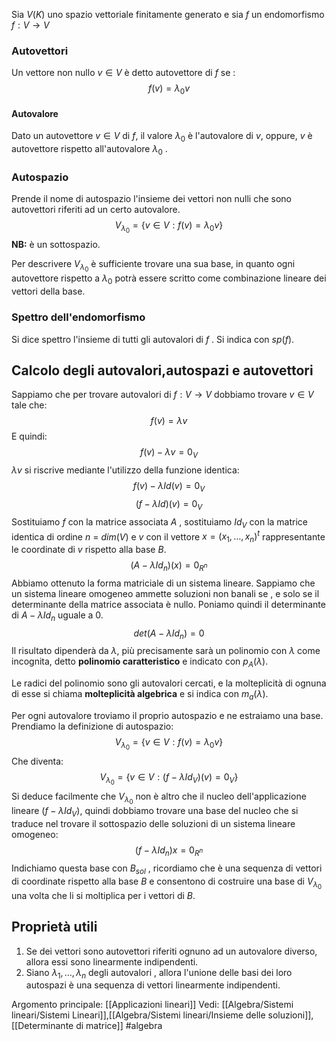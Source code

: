 Sia $V(K)$ uno spazio vettoriale finitamente generato e sia $f$ un endomorfismo $f:V\to V$

### Autovettori
Un vettore non nullo $v\in V$ è detto autovettore di $f$ se :$$f(v)=\lambda_{0} v$$
#### Autovalore
Dato un autovettore $v\in V$ di $f$, il valore $\lambda_{0}$ è l'autovalore di $v$, oppure, $v$ è autovettore rispetto all'autovalore $\lambda_{0}$ .

### Autospazio
Prende il nome di autospazio l'insieme dei vettori non nulli che sono autovettori riferiti ad un certo autovalore.$$V_{\lambda_{0}} =\{ v\in V: f(v)=\lambda_{0}v \}$$
**NB:** è un sottospazio.

Per descrivere $V_{\lambda_{0}}$ è sufficiente trovare una sua base, in quanto ogni autovettore rispetto a $\lambda_{0}$ potrà essere scritto come combinazione lineare dei vettori della base.

### Spettro dell'endomorfismo
Si dice spettro l'insieme di tutti gli autovalori di $f$ .
Si indica con $sp(f)$.


## Calcolo degli autovalori,autospazi e autovettori

Sappiamo che per trovare autovalori di $f:V\to V$ dobbiamo trovare $v\in V$ tale che:$$f(v)=\lambda v$$
E quindi:$$f(v)-\lambda v = 0_{V}$$
$\lambda v$ si riscrive mediante l'utilizzo della funzione identica:$$f(v)-\lambda Id(v)=0_V$$
$$(f-\lambda Id)(v)=0_V$$
Sostituiamo $f$ con la matrice associata $A$ , sostituiamo $Id_{V}$ con la matrice identica di ordine $n$ = $dim(V)$ e $v$ con il vettore $x=(x_{1},\ldots,x_{n})^t$  rappresentante  le coordinate di $v$ rispetto alla base $B$.
$$(A-\lambda Id_{n})(x)=0_{R^{n} }$$
Abbiamo ottenuto la forma matriciale di un sistema lineare.
Sappiamo che un sistema lineare omogeneo ammette soluzioni non banali se , e solo se il determinante della matrice associata  è nullo.
Poniamo quindi il determinante di $A-\lambda Id_{n}$ uguale a 0.
$$det(A-\lambda Id_{n})=0$$
Il risultato dipenderà da $\lambda$, più precisamente sarà un polinomio con $\lambda$ come incognita, detto **polinomio caratteristico** e indicato con $p_{A}(\lambda)$.

Le radici del polinomio sono gli autovalori cercati, e la molteplicità di ognuna di  esse si chiama **molteplicità algebrica** e si indica con $m_{a}(\lambda)$.

Per ogni autovalore troviamo il proprio autospazio e ne estraiamo una base.
Prendiamo la definizione di autospazio:$$V_{\lambda_{0}} =\{ v\in V: f(v)=\lambda_{0}v \}$$
Che diventa:$$V_{\lambda_{0}} =\{ v\in V: (f-\lambda Id_{V})(v)=0_{V} \}$$
Si deduce facilmente che $V_{\lambda_{0}}$ non è altro che il nucleo dell'applicazione lineare $(f-\lambda Id_{V})$, quindi dobbiamo trovare una base del nucleo che si traduce nel trovare il sottospazio delle soluzioni di un sistema lineare omogeneo:$$(f-\lambda Id_{n})x=0_{R^{n} }$$
Indichiamo questa base con $B_{sol}$ , ricordiamo che è una sequenza di vettori di coordinate  rispetto alla base $B$ e consentono di costruire una base di $V_{\lambda_{0}}$ una volta che li si moltiplica per i vettori di $B$.

## Proprietà utili
1) Se dei vettori sono autovettori riferiti ognuno ad un autovalore diverso, allora essi sono linearmente indipendenti.
2) Siano $\lambda_{1},\ldots,\lambda_{n}$ degli autovalori , allora l'unione delle basi dei loro autospazi è una sequenza di vettori linearmente indipendenti.

Argomento principale: [[Applicazioni lineari]]
Vedi: [[Algebra/Sistemi lineari/Sistemi Lineari]],[[Algebra/Sistemi lineari/Insieme  delle soluzioni]],[[Determinante di matrice]]
#algebra 
